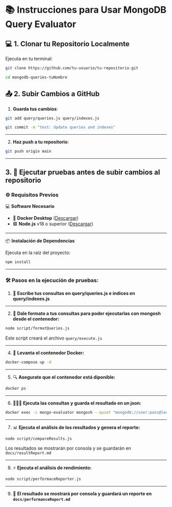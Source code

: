# **📚 Instrucciones para Usar MongoDB Query Evaluator**

## **💻 1. Clonar tu Repositorio Localmente**
Ejecuta en tu terminal:

```bash
git clone https://github.com/tu-usuario/tu-repositorio.git

cd mongodb-queries-tuNombre
```

## **📤 2. Subir Cambios a GitHub**
1. **Guarda tus cambios**:

```bash
git add query/queries.js query/indexes.js

git commit -m "test: Update queries and indexes"
```
----
2. **Haz push a tu repositorio**:

```bash
git push origin main
```
----
## **3. 🧪 Ejecutar pruebas antes de subir cambios al repositorio** 

### ⚙️ Requisitos Previos

💻 **Software Necesario**
- 🐳 **Docker Desktop** ([Descargar](https://www.docker.com/products/docker-desktop))
- 🟩 **Node.js** v18 o superior ([Descargar](https://nodejs.org/))
---

📦 **Instalación de Dependencias** 

Ejecuta en la raíz del proyecto:
```bash
npm install
```
----
### 🛠️ Pasos en la ejecución de pruebas:

1. 📝 **Escribe tus consultas en query/queries.js e índices en query/indexes.js**
---

2. 🧹 **Dale formato a tus consultas para poder ejecutarlas con mongosh desde el contenedor:**

```bash
node script/formatQueries.js
```
Este script creará el archivo `query/execute.js`

---

4. 🚀 **Levanta el contenedor Docker:**

```bash
docker-compose up -d
```
---

5. 🔍 **Asegurate que el contenedor está diponible:**

```bash
docker ps
```
---

6. 👨🏻‍💻 **Ejecuta las consultas y guarda el resultado en un json:**

```bash
docker exec -i mongo-evaluator mongosh --quiet "mongodb://user:pass@localhost:27017/nyc?authSource=admin" query/execute.js > result/myResult.json
```
---

7. 📊 **Ejecuta el análisis de los resultados y genera el reporte:**

```bash
node script/compareResults.js
```
Los resultados se mostrarán por consola y se guardarán en `docs/resultReport.md`

---

8. ⚡ **Ejecuta el análisis de rendimiento:**

```bash
node script/performaceReporter.js
```
---

9. 📁 **El resultado se mostrará por consola y guardará un reporte en `docs/performanceReport.md`**

